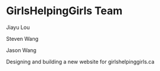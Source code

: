 # GirlsHelpingGirls Team
Jiayu Lou

Steven Wang

Jason Wang

Designing and building a new website for girlshelpinggirls.ca

